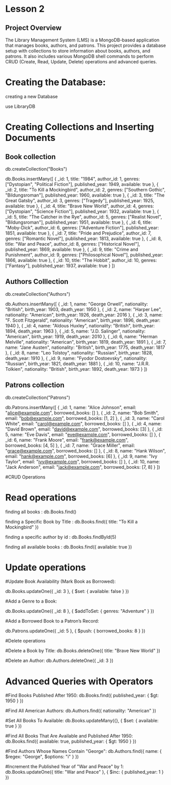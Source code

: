 # Lesson 2

## Project Overview

The Library Management System (LMS) is a MongoDB-based application that manages books, authors, and patrons. This project provides a database setup with collections to store information about books, authors, and patrons. It also includes various MongoDB shell commands to perform CRUD (Create, Read, Update, Delete) operations and advanced queries.



# Creating the Database:

creating a new Database

use LibraryDB

# Creating Collections and Inserting Documents

## Book collection

db.createCollection("Books")

db.Books.insertMany([
  { _id: 1, title: "1984", author_id: 1, genres: ["Dystopian", "Political Fiction"], published_year: 1949, available: true },
  { _id: 2, title: "To Kill a Mockingbird", author_id: 2, genres: ["Southern Gothic", "Bildungsroman"], published_year: 1960, available: true },
  { _id: 3, title: "The Great Gatsby", author_id: 3, genres: ["Tragedy"], published_year: 1925, available: true },
  { _id: 4, title: "Brave New World", author_id: 4, genres: ["Dystopian", "Science Fiction"], published_year: 1932, available: true },
  { _id: 5, title: "The Catcher in the Rye", author_id: 5, genres: ["Realist Novel", "Bildungsroman"], published_year: 1951, available: true },
  { _id: 6, title: "Moby-Dick", author_id: 6, genres: ["Adventure Fiction"], published_year: 1851, available: true },
  { _id: 7, title: "Pride and Prejudice", author_id: 7, genres: ["Romantic Novel"], published_year: 1813, available: true },
  { _id: 8, title: "War and Peace", author_id: 8, genres: ["Historical Novel"], published_year: 1869, available: true },
  { _id: 9, title: "Crime and Punishment", author_id: 9, genres: ["Philosophical Novel"], published_year: 1866, available: true },
  { _id: 10, title: "The Hobbit", author_id: 10, genres: ["Fantasy"], published_year: 1937, available: true }
])


## Authors Colllection

db.createCollection("Authors")

db.Authors.insertMany([
  { _id: 1, name: "George Orwell", nationality: "British", birth_year: 1903, death_year: 1950 },
  { _id: 2, name: "Harper Lee", nationality: "American", birth_year: 1926, death_year: 2016 },
  { _id: 3, name: "F. Scott Fitzgerald", nationality: "American", birth_year: 1896, death_year: 1940 },
  { _id: 4, name: "Aldous Huxley", nationality: "British", birth_year: 1894, death_year: 1963 },
  { _id: 5, name: "J.D. Salinger", nationality: "American", birth_year: 1919, death_year: 2010 },
  { _id: 6, name: "Herman Melville", nationality: "American", birth_year: 1819, death_year: 1891 },
  { _id: 7, name: "Jane Austen", nationality: "British", birth_year: 1775, death_year: 1817 },
  { _id: 8, name: "Leo Tolstoy", nationality: "Russian", birth_year: 1828, death_year: 1910 },
  { _id: 9, name: "Fyodor Dostoevsky", nationality: "Russian", birth_year: 1821, death_year: 1881 },
  { _id: 10, name: "J.R.R. Tolkien", nationality: "British", birth_year: 1892, death_year: 1973 }
])


## Patrons collection

db.createCollection("Patrons")

db.Patrons.insertMany([
  { _id: 1, name: "Alice Johnson", email: "alice@example.com", borrowed_books: [] },
  { _id: 2, name: "Bob Smith", email: "bob@example.com", borrowed_books: [1, 2] },
  { _id: 3, name: "Carol White", email: "carol@example.com", borrowed_books: [] },
  { _id: 4, name: "David Brown", email: "david@example.com", borrowed_books: [3] },
  { _id: 5, name: "Eve Davis", email: "eve@example.com", borrowed_books: [] },
  { _id: 6, name: "Frank Moore", email: "frank@example.com", borrowed_books: [4, 5] },
  { _id: 7, name: "Grace Miller", email: "grace@example.com", borrowed_books: [] },
  { _id: 8, name: "Hank Wilson", email: "hank@example.com", borrowed_books: [6] },
  { _id: 9, name: "Ivy Taylor", email: "ivy@example.com", borrowed_books: [] },
  { _id: 10, name: "Jack Anderson", email: "jack@example.com", borrowed_books: [7, 8] }
])


#CRUD Operations

# Read operations

finding all books :
db.Books.find()

finding a Specific Book by Title :
db.Books.find({ title: "To Kill a Mockingbird" })

finding a specific author by id :
db.Books.findById(5)

finding all available books :
db.Books.find({ available: true })

# Update operations

#Update Book Availability (Mark Book as Borrowed):

db.Books.updateOne({ _id: 3 }, { $set: { available: false } })

#Add a Genre to a Book:

db.Books.updateOne({ _id: 8 }, { $addToSet: { genres: "Adventure" } })

#Add a Borrowed Book to a Patron’s Record:

db.Patrons.updateOne({ _id: 5 }, { $push: { borrowed_books: 8 } })

#Delete operations

#Delete a Book by Title:
db.Books.deleteOne({ title: "Brave New World" })

#Delete an Author:
db.Authors.deleteOne({ _id: 3 })

# Advanced Queries with Operators

#Find Books Published After 1950:
db.Books.find({ published_year: { $gt: 1950 } })

#Find All American Authors:
db.Authors.find({ nationality: "American" })

#Set All Books To Available:
db.Books.updateMany({}, { $set: { available: true } })

#Find All Books That Are Available and Published After 1950:
db.Books.find({ available: true, published_year: { $gt: 1950 } })

#Find Authors Whose Names Contain "George":
db.Authors.find({ name: { $regex: "George", $options: "i" } })

#Increment the Published Year of "War and Peace" by 1:
db.Books.updateOne({ title: "War and Peace" }, { $inc: { published_year: 1 } })







